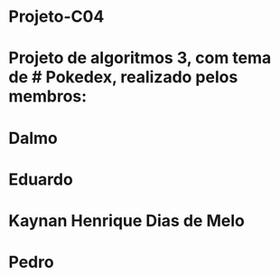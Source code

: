 # Projeto-C04

# Projeto de algoritmos 3, com tema de    # Pokedex, realizado pelos membros:
# Dalmo
# Eduardo
# Kaynan Henrique Dias de Melo
# Pedro